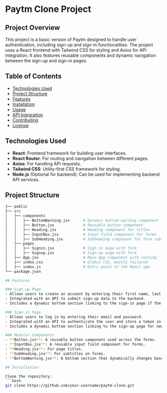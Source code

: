 # Paytm Clone Project

## Project Overview
This project is a basic version of Paytm designed to handle user authentication, including sign-up and sign-in functionalities. The project uses a React frontend with Tailwind CSS for styling and Axios for API integration. It also features reusable components and dynamic navigation between the sign-up and sign-in pages.

## Table of Contents
- [Technologies Used](#technologies-used)
- [Project Structure](#project-structure)
- [Features](#features)
- [Installation](#installation)
- [Usage](#usage)
- [API Integration](#api-integration)
- [Contributing](#contributing)
- [License](#license)

## Technologies Used
- **React**: Frontend framework for building user interfaces.
- **React Router**: For routing and navigation between different pages.
- **Axios**: For handling API requests.
- **Tailwind CSS**: Utility-first CSS framework for styling.
- **Node.js** (Optional for backend): Can be used for implementing backend API services.


## Project Structure
```bash
├── public
├── src
│   ├── components
│   │   ├── BottomWarning.jsx      # Dynamic bottom warning component for sign-in and sign-up pages
│   │   ├── Button.jsx             # Reusable button component
│   │   ├── Heading.jsx            # Heading component for titles
│   │   ├── InputBox.jsx           # Input field component for forms
│   │   ├── SubHeading.jsx         # Subheading component for form subtitles
│   ├── pages
│   │   ├── Signin.jsx             # Sign-in page with form
│   │   ├── Signup.jsx             # Sign-up page with form
│   ├── App.jsx                    # Main App component with routing
│   ├── index.css                  # Global CSS, mainly Tailwind
│   ├── index.js                   # Entry point of the React app
└── package.json

## Features

### Sign-up Page
- Allows users to create an account by entering their first name, last name, email, and password.
- Integrated with an API to submit sign-up data to the backend.
- Includes a dynamic bottom section linking to the sign-in page if the user already has an account.

### Sign-in Page
- Allows users to log in by entering their email and password.
- Integrated with an API to authenticate the user and store a token in `localStorage`.
- Includes a dynamic bottom section linking to the sign-up page for new users.

### Modular Components
- **Button.jsx**: A reusable button component used across the forms.
- **InputBox.jsx**: A reusable input field component for forms.
- **Heading.jsx**: For page titles.
- **SubHeading.jsx**: For subtitles on forms.
- **BottomWarning.jsx**: A bottom section that dynamically changes based on the page (sign-up/sign-in).

## Installation

Clone the repository:
```bash
git clone https://github.com/your-username/paytm-clone.git
